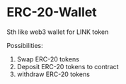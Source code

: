 # ERC-20-Wallet
Sth like web3 wallet for LINK token

Possibilities:
1) Swap ERC-20 tokens
2) Deposit ERC-20 tokens to contract
3) withdraw ERC-20 tokens
